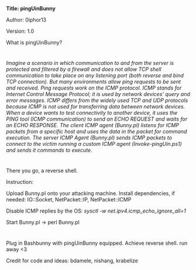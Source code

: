 **Title: pingUinBunny**

Author: 0iphor13

Version: 1.0

What is pingUinBunny?
#
*Imagine a scenario in which communication to and from the server is protected and filtered by a firewall and does not allow TCP shell communication to take place on any listening port (both reverse and bind TCP connection).*
*But many environments allow ping requests to be sent and received. Ping requests work on the ICMP protocol.*
*ICMP stands for Internet Control Message Protocol; it is used by network devices’ query and error messages. ICMP differs from the widely used TCP and UDP protocols because ICMP is not used for transferring data between network devices.*
*When a device wants to test connectivity to another device, it uses the PING tool (ICMP communication) to send an ECHO REQUEST and waits for an ECHO RESPONSE.*
*The client ICMP agent (Bunny.pl) listens for ICMP packets from a specific host and uses the data in the packet for command execution.*
*The server ICMP Agent (Bunny.pl) sends ICMP packets to connect to the victim running a custom ICMP agent (Invoke-pingUin.ps1) and sends it commands to execute.*
#
There you go, a reverse shell.

Instruction:

Upload Bunny.pl onto your attacking machine.
Install dependencies, if needed:
    IO::Socket,
    NetPacket::IP,
    NetPacket::ICMP

Disable ICMP replies by the OS:
    *sysctl -w net.ipv4.icmp_echo_ignore_all=1*

Start Bunny.pl -> perl Bunny.pl
#
Plug in Bashbunny with pingUinBunny equipped.
Achieve reverse shell.
run away <3


Credit for code and ideas:
bdamele,
nishang,
krabelize
